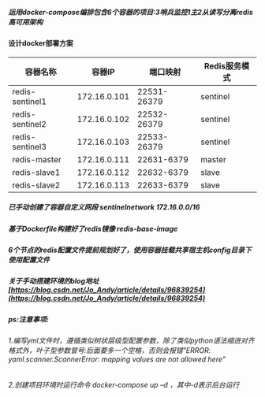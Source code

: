 ##### 运用docker-compose编排包含6个容器的项目:3哨兵监控1主2从读写分离redis高可用架构

#### 设计docker部署方案
|容器名称| 容器IP |端口映射| Redis服务模式 |
|--|--|--|--|
|  redis-sentinel1 |  172.16.0.101|22531-26379  |sentinel  |
|  redis-sentinel2 |  172.16.0.102|22532-26379  |sentinel  |
|  redis-sentinel3 |  172.16.0.103|22533-26379  |sentinel  |
|  redis-master    |  172.16.0.111|22631-6379     | master  |
|  redis-slave1     |  172.16.0.112|22632-6379    | slave     |
|  redis-slave2     |  172.16.0.113|22633-6379    | slave     |

##### 已手动创建了容器自定义网段 sentinelnetwork 172.16.0.0/16
##### 基于Dockerfile构建好了redis镜像 redis-base-image
##### 6个节点的redis配置文件提前规划好了，使用容器挂载共享宿主机config目录下使用配置文件
##### 关于手动搭建环境的blog地址[https://blog.csdn.net/Jo_Andy/article/details/96839254](https://blog.csdn.net/Jo_Andy/article/details/96839254)
 
##### ps:注意事项:
 ###### 1.编写yml文件时，遵循类似树状层级型配置参数，除了类似python语法缩进对齐格式外，叶子型参数冒号:后面要多一个空格，否则会报错"ERROR: yaml.scanner.ScannerError: mapping values are not allowed here"
 ###### 2.创建项目环境时运行命令 docker-compose up –d ，其中-d表示后台运行